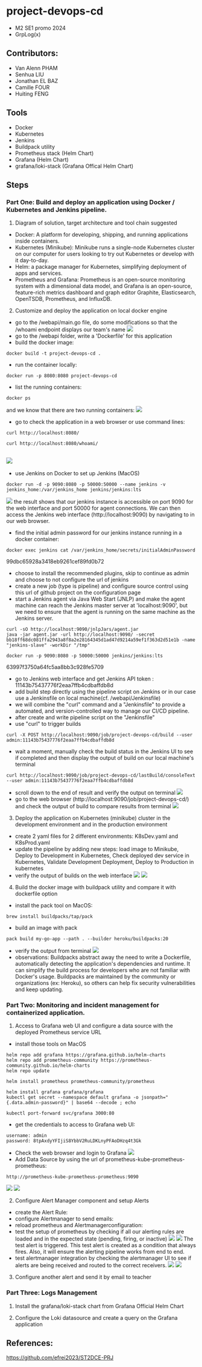 # project-devops-cd
  - M2 SE1 promo 2024
  - GrpLog(x)

## Contributors: 
  - Van Alenn PHAM
  - Senhua LIU
  - Jonathan EL BAZ
  - Camille FOUR
  - Huiting FENG

## Tools
  - Docker
  - Kubernetes
  - Jenkins
  - Buildpack utility
  - Prometheus stack (Helm Chart)
  - Grafana (Helm Chart)
  - grafana/loki-stack (Grafana Offical Helm Chart)


## Steps
### Part One: Build and deploy an application using Docker / Kubernetes and Jenkins pipeline. 
1. Diagram of solution, target architecture and tool chain suggested

- Docker: A platform for developing, shipping, and running applications inside containers.
- Kubernetes (Minikube): Minikube runs a single-node Kubernetes cluster on our computer for users looking to try out Kubernetes or develop with it day-to-day.
- Helm: a package manager for Kubernetes, simplifying deployment of apps and services.
- Prometheus and Grafana: Prometheus is an open-source monitoring system with a dimensional data model, and Grafana is an open-source, feature-rich metrics dashboard and graph editor Graphite, Elasticsearch, OpenTSDB, Prometheus, and InfluxDB.

2. Customize and deploy the application on local docker engine
- go to the /webapi/main.go file, do some modifications so that the /whoami endpoint displays our team's name
![](/images/0.png)
- go to the /webapi folder, write a 'Dockerfile' for this application
- build the docker image: 
```
docker build -t project-devops-cd .
```
- run the container locally: 
```
docker run -p 8080:8080 project-devops-cd
```
- list the running containers:
```
docker ps
```
and we know that there are two running containers:
![](/images/1.png)
- go to check the application in a web browser or use command lines:
```
curl http://localhost:8080/
```
```
curl http://localhost:8080/whoami/
```
![](/images/2.png)
- 
- use Jenkins on Docker to set up Jenkins (MacOS)
```
docker run -d -p 9090:8080 -p 50000:50000 --name jenkins -v jenkins_home:/var/jenkins_home jenkins/jenkins:lts
```
![](/images/3.png)
the result shows that our jenkins instance is accessible on port 9090 for the web interface and port 50000 for agent connections. We can then access the Jenkins web interface (http://localhost:9090) by navigating to in our web browser.
- find the initial admin password for our jenkins instance running in a docker container:
```
docker exec jenkins cat /var/jenkins_home/secrets/initialAdminPassword
```
99dbc65928a3418eb9261cef89fd0b72
- choose to install the recommended plugins, skip to continue as admin and choose to not configure the url of jenkins
- create a new job (type is pipeline) and configure source control using this url of github project on the configuration page
- start a Jenkins agent via Java Web Start (JNLP) and make the agent machine can reach the Jenkins master server at 'localhost:9090', but we need to ensure that the agent is running on the same machine as the Jenkins server.
```
curl -sO http://localhost:9090/jnlpJars/agent.jar
java -jar agent.jar -url http://localhost:9090/ -secret bb18ff68dc081ffa2943a8f8a2e28164345d1ad47d9214a59ef1f363d2d51e1b -name "jenkins-slave" -workDir "/tmp"
```
```
docker run -p 9090:8080 -p 50000:50000 jenkins/jenkins:lts
```
63997f3750a64fc5aa8bb3c928fe5709
- go to Jenkins web interface and get Jenkins API token : 11143b75437776f2eaa7ffb4cdbaffdb8d
- add build step directly using the pipeline script on Jenkins or in our case use a Jenkinsfile on local machine(cf. /webapi/Jenkinsfile)
- we will combine the "curl" command and a "Jenkinsfile" to provide a automated, and version-controlled way to manage our CI/CD pipeline.
- after create and write pipeline script on the "Jenkinsfile"
- use "curl" to trigger builds
```
curl -X POST http://localhost:9090/job/project-devops-cd/build --user admin:11143b75437776f2eaa7ffb4cdbaffdb8d  
```
- wait a moment, manually check the build status in the Jenkins UI to see if completed and then display the output of build on our local machine's terminal
```
curl http://localhost:9090/job/project-devops-cd/lastBuild/consoleText --user admin:11143b75437776f2eaa7ffb4cdbaffdb8d 
``` 
- scroll down to the end of result and verify the output on terminal
![](/images/4.png)
- go to the web browser (http://localhost:9090/job/project-devops-cd/) and check the output of build to compare results from terminal
![](/images/5.png)


3. Deploy the application on Kubernetes (minikube) cluster in the development environment and in the production environment
- create 2 yaml files for 2 different environments: K8sDev.yaml and K8sProd.yaml
- update the pipeline by adding new steps: load image to Minikube, Deploy to Development in Kubernetes, Check deployed dev service in Kubernetes, Validate Development Deployment, Deploy to Production in kubernetes
- verify the output of builds on the web interface
![](/images/6.png)
![](/images/8.png)


4. Build the docker image with buildpack utility and compare it with dockerfile option
- install the pack tool on MacOS:
```
brew install buildpacks/tap/pack
```
- build an image with pack
```
pack build my-go-app --path . --builder heroku/buildpacks:20
```
- verify the output from terminal
![](/images/7.png)
- observations:
Buildpacks abstract away the need to write a Dockerfile, automatically detecting the application's dependencies and runtime. It can simplify the build process for developers who are not familiar with Docker's usage. Buildpacks are maintained by the community or organizations (ex: Heroku), so others can help fix security vulnerabilities and keep updating.


### Part Two: Monitoring and incident management for containerized application.
1. Access to Grafana web UI and configure a data source with the deployed Prometheus service URL
- install those tools on MacOS
```
helm repo add grafana https://grafana.github.io/helm-charts
helm repo add prometheus-community https://prometheus-community.github.io/helm-charts
helm repo update
```
```
helm install prometheus prometheus-community/prometheus
```
```
helm install grafana grafana/grafana
kubectl get secret --namespace default grafana -o jsonpath="{.data.admin-password}" | base64 --decode ; echo
```
```
kubectl port-forward svc/grafana 3000:80
```
- get the credentials to access to Grafana web UI:
```
username: admin
password: 8tpAxdyYFIjiS8YbbV2RuLDKLnyPFAoDHzq4t3Gk
```
- Check the web browser and login to Grafana
![](/images/9.png)
- Add Data Source by using the url of prometheus-kube-prometheus-prometheus: 
```
http://prometheus-kube-prometheus-prometheus:9090
```
![](/images/10.png)
![](/images/11.png)


2. Configure Alert Manager component and setup Alerts
- create the Alert Rule:
- configure Alertmanager to send emails:
- reload prometheus and Alertmanagerconfiguration:
- test the setup of prometheus by checking if all our alerting rules are loaded and in the expected state (pending, firing, or inactive)
![](/images/12.png)
![](/images/13.png)
The test alert is triggered. This test alert is created as a condition that always fires. Also, it will ensure the alerting pipeline works from end to end.
- test alertmanager integration by checking the alertmanager UI to see if alerts are being received and routed to the correct receivers.
![](/images/14.png)
![](/images/15.png)

3. Configure another alert and send it by email to teacher


### Part Three: Logs Management
1. Install the grafana/loki-stack chart from Grafana Official Helm Chart

2. Configure the Loki datasource and create a query on the Grafana application



## References:

  https://github.com/efrei2023/ST2DCE-PRJ